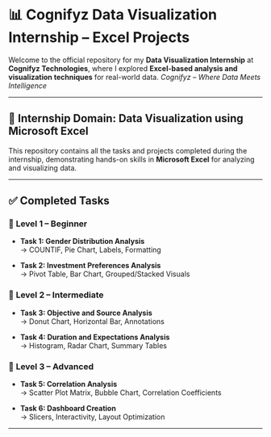 # 📊 **Cognifyz Data Visualization Internship – Excel Projects**

Welcome to the official repository for my **Data Visualization Internship** at **Cognifyz Technologies**, where I explored **Excel-based analysis and visualization techniques** for real-world data. 
*Cognifyz – Where Data Meets Intelligence*

---
 
## 📁 **Internship Domain: Data Visualization using Microsoft Excel**

This repository contains all the tasks and projects completed during the internship, demonstrating hands-on skills in **Microsoft Excel** for analyzing and visualizing data.

---

## ✅ **Completed Tasks**

### 🔹 **Level 1 – Beginner**

- **Task 1: Gender Distribution Analysis**  
  → COUNTIF, Pie Chart, Labels, Formatting

- **Task 2: Investment Preferences Analysis**  
  → Pivot Table, Bar Chart, Grouped/Stacked Visuals

### 🔹 **Level 2 – Intermediate**

- **Task 3: Objective and Source Analysis**  
  → Donut Chart, Horizontal Bar, Annotations

- **Task 4: Duration and Expectations Analysis**  
  → Histogram, Radar Chart, Summary Tables

### 🔹 **Level 3 – Advanced**

- **Task 5: Correlation Analysis**  
  → Scatter Plot Matrix, Bubble Chart, Correlation Coefficients

- **Task 6: Dashboard Creation**  
  → Slicers, Interactivity, Layout Optimization

---
 
